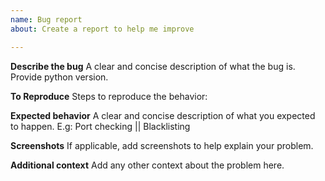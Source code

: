 ```yaml
---
name: Bug report
about: Create a report to help me improve

---
```


**Describe the bug**
A clear and concise description of what the bug is. Provide python version.

**To Reproduce**
Steps to reproduce the behavior:

**Expected behavior**
A clear and concise description of what you expected to happen.
E.g: Port checking || Blacklisting

**Screenshots**
If applicable, add screenshots to help explain your problem.

**Additional context**
Add any other context about the problem here.
